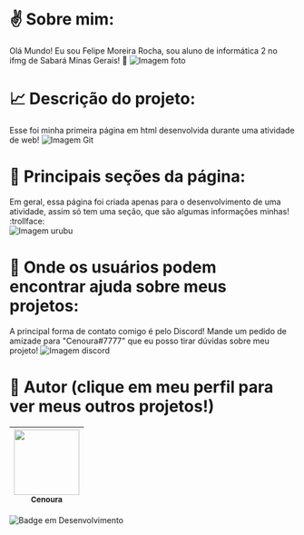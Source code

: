 # :v: Sobre mim:
Olá Mundo! Eu sou Felipe Moreira Rocha, sou aluno de informática 2 no ifmg de Sabará Minas Gerais! :wine_glass:
![Imagem foto](https://i.ytimg.com/vi/6BJ02bUx4es/hqdefault.jpg)<br>
# :chart_with_upwards_trend: Descrição do projeto:
Esse foi minha primeira página em html desenvolvida durante uma atividade de web!
![Imagem Git](https://play-lh.googleusercontent.com/85WnuKkqDY4gf6tndeL4_Ng5vgRk7PTfmpI4vHMIosyq6XQ7ZGDXNtYG2s0b09kJMw)<br>

# :bookmark_tabs: Principais seções da página:
Em geral, essa página foi criada apenas para o desenvolvimento de uma atividade, assim só tem uma seção, que são algumas informações minhas! :trollface:<br>
![Imagem urubu](http://conteudo.imguol.com.br/c/noticias/20/2022/07/09/urubu-do-pix-e-novo-golpe-na-praca-1657379024808_v2_720x722.jpg)<br>
# :speech_balloon: Onde os usuários podem encontrar ajuda sobre meus projetos:
A principal forma de contato comigo é pelo Discord! Mande um pedido de amizade para "Cenoura#7777" que eu posso tirar dúvidas sobre meu projeto!
![Imagem discord](https://www.remessaonline.com.br/blog/wp-content/uploads/2022/06/discord.jpg)<br>
# :wine_glass: Autor (clique em meu perfil para ver meus outros projetos!)

|[<img src="https://steamuserimages-a.akamaihd.net/ugc/770618227534782780/A86C2AF0C27307B2FC4C27800A4606A25B8A9EF3/?imw=512&&ima=fit&impolicy=Letterbox&imcolor=%23000000&letterbox=false" width=115><br><sub> Cenoura </sub>](https://github.com/Cenouraprojetinhosuwu) | 
| :---: | 
![Badge em Desenvolvimento](http://img.shields.io/static/v1?label=STATUS&message=EM%20DESENVOLVIMENTO&color=GREEN&style=for-the-badge)
